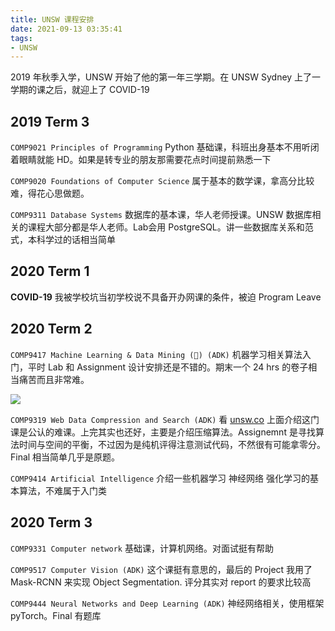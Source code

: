 ```yaml
---
title: UNSW 课程安排
date: 2021-09-13 03:35:41
tags:
- UNSW
---
```


2019 年秋季入学，UNSW 开始了他的第一年三学期。在 UNSW Sydney 上了一学期的课之后，就迎上了 COVID-19

## 2019 Term 3

`COMP9021 Principles of Programming`
Python 基础课，科班出身基本不用听闭着眼睛就能 HD。如果是转专业的朋友那需要花点时间提前熟悉一下

`COMP9020 Foundations of Computer Science`
属于基本的数学课，拿高分比较难，得花心思做题。

`COMP9311 Database Systems`
数据库的基本课，华人老师授课。UNSW 数据库相关的课程大部分都是华人老师。Lab会用 PostgreSQL。讲一些数据库关系和范式，本科学过的话相当简单

## 2020 Term 1

<!-- more -->

**COVID-19** 我被学校坑当初学校说不具备开办网课的条件，被迫 Program Leave

## 2020 Term 2

`COMP9417 Machine Learning & Data Mining (💩) (ADK)`
机器学习相关算法入门，平时 Lab 和 Assignment 设计安排还是不错的。期末一个 24 hrs 的卷子相当痛苦而且非常难。

![](CA8C6710-13AD-4DB3-B067-C984F952E154.jpeg)

`COMP9319 Web Data Compression and Search (ADK)`
看 [unsw.co](https://unsw.co) 上面介绍这门课是公认的难课。上完其实也还好，主要是介绍压缩算法。Assignemnt 是寻找算法时间与空间的平衡，不过因为是纯机评得注意测试代码，不然很有可能拿零分。Final 相当简单几乎是原题。

`COMP9414 Artificial Intelligence`
介绍一些机器学习 神经网络 强化学习的基本算法，不难属于入门类

## 2020 Term 3

`COMP9331 Computer network`
基础课，计算机网络。对面试挺有帮助

`COMP9517 Computer Vision (ADK)`
这个课挺有意思的，最后的 Project 我用了 Mask-RCNN 来实现 Object Segmentation. 评分其实对 report 的要求比较高

`COMP9444 Neural Networks and Deep Learning (ADK)`
神经网络相关，使用框架 pyTorch。Final 有题库
